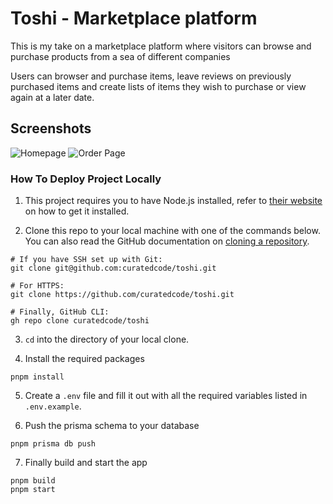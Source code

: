 # Toshi - Marketplace platform

This is my take on a marketplace platform where visitors can browse and purchase products from a sea of different companies

Users can browser and purchase items, leave reviews on previously purchased items and create lists of items they wish to purchase or view again at a later date.

## Screenshots

![Homepage](https://i.postimg.cc/7Z5Jb1n3/Screenshot-from-2023-06-03-10-07-38.png)
![Order Page](https://i.postimg.cc/ncRQHSBV/Screenshot-from-2023-06-03-10-12-09.png)

### How To Deploy Project Locally

1. This project requires you to have Node.js installed, refer to [their website](https://nodejs.org/en/download/) on how to get it installed.

2. Clone this repo to your local machine with one of the commands below. You can also read the GitHub documentation on [cloning a repository](https://docs.github.com/en/repositories/creating-and-managing-repositories/cloning-a-repository).

```
# If you have SSH set up with Git:
git clone git@github.com:curatedcode/toshi.git

# For HTTPS:
git clone https://github.com/curatedcode/toshi.git

# Finally, GitHub CLI:
gh repo clone curatedcode/toshi
```

3. `cd` into the directory of your local clone.

4. Install the required packages

```
pnpm install
```

5. Create a `.env` file and fill it out with all the required variables listed in `.env.example`.

6. Push the prisma schema to your database

```
pnpm prisma db push
```

7. Finally build and start the app

```
pnpm build
pnpm start
```
